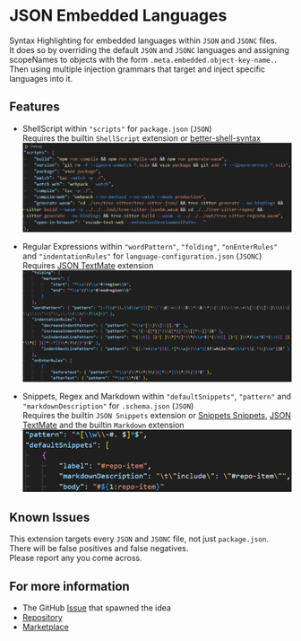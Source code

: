 # JSON Embedded Languages
Syntax Highlighting for embedded languages within `JSON` and `JSONC` files.  
It does so by overriding the default `JSON` and `JSONC` languages and assigning scopeNames to objects with the form `.meta.embedded.object-key-name.`.  
Then using multiple injection grammars that target and inject specific languages into it.  


## Features
* ShellScript within `"scripts"` for `package.json` (`JSON`)  
  Requires the builtin `ShellScript` extension or [better-shell-syntax](https://marketplace.visualstudio.com/items?itemName=jeff-hykin.better-shellscript-syntax)  
![Example `package.json`](images/Example-Scripts.png)

* Regular Expressions within `"wordPattern"`, `"folding"`, `"onEnterRules"` and `"indentationRules"` for `language-configuration.json` (`JSONC`)  
  Requires [JSON TextMate](https://marketplace.visualstudio.com/items?itemName=RedCMD.tmlanguage-syntax-highlighter) extension  
![Example `language-configuration.json`](images/Example-language-configuration.png)

* Snippets, Regex and Markdown within `"defaultSnippets"`, `"pattern"` and `"markdownDescription"` for `.schema.json` (`JSON`)  
  Requires the builtin `JSON Snippets` extension or [Snippets Snippets](https://marketplace.visualstudio.com/items?itemName=RedCMD.snippets-snippets), [JSON TextMate](https://marketplace.visualstudio.com/items?itemName=RedCMD.tmlanguage-syntax-highlighter) and the builtin `Markdown` extension  
![Example `schema.json`](images/Example-schema.png)


## Known Issues

This extension targets every `JSON` and `JSONC` file, not just `package.json`.  
There will be false positives and false negatives.  
Please report any you come across.  


## For more information

* The GitHub [Issue](https://github.com/microsoft/vscode/issues/224581) that spawned the idea
* [Repository](https://github.com/RedCMD/JSON-Embedded-Languages)
* [Marketplace](https://marketplace.visualstudio.com/items?itemName=RedCMD.json-embedded-languages)

